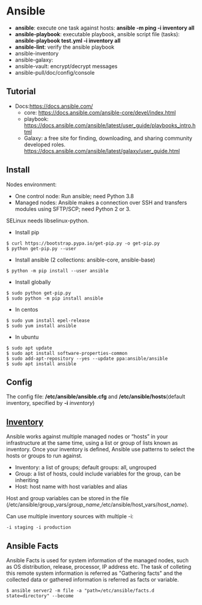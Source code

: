 # Ansible
- **ansible**: execute one task against hosts: **ansible -m ping -i inventory all**
- **ansible-playbook**: executable playbook, ansible script file (tasks): **ansible-playbook test.yml -i inventory all**
- **ansible-lint**: verify the ansible playbook
- ansible-inventory
- ansible-galaxy:
- ansible-vault: encrypt/decrypt messages
- ansible-pull/doc/config/console

## Tutorial
- Docs:https://docs.ansible.com/
    - core: https://docs.ansible.com/ansible-core/devel/index.html
    - playbook: https://docs.ansible.com/ansible/latest/user_guide/playbooks_intro.html
    - Galaxy: a free site for finding, downloading, and sharing community developed roles. https://docs.ansible.com/ansible/latest/galaxy/user_guide.html

## Install
Nodes environment:
- One control node: Run ansible; need Python 3.8
- Managed nodes: Ansible makes a connection over SSH and transfers modules using SFTP/SCP; need Python 2 or 3. 

SELinux needs libselinux-python.
- Install pip
```
$ curl https://bootstrap.pypa.io/get-pip.py -o get-pip.py
$ python get-pip.py --user
```
- Install ansible (2 collections: ansible-core, ansible-base)
```
$ python -m pip install --user ansible
```
- Install globally
```
$ sudo python get-pip.py
$ sudo python -m pip install ansible
```
- In centos
```
$ sudo yum install epel-release
$ sudo yum install ansible
```
- In ubuntu
```
$ sudo apt update
$ sudo apt install software-properties-common
$ sudo add-apt-repository --yes --update ppa:ansible/ansible
$ sudo apt install ansible
```

## Config
The config file: **/etc/ansible/ansible.cfg** and  **/etc/ansible/hosts**(default inventory, specified by **-i** _inventory_)

## [Inventory](https://docs.ansible.com/ansible/latest/user_guide/intro_inventory.html#intro-inventory)
Ansible works against multiple managed nodes or “hosts” in your infrastructure at the same time, using a list or group of lists known as inventory. Once your inventory is defined, Ansible use patterns to select the hosts or groups to run against.

- Inventory: a list of groups; default groups: all, ungrouped
- Group: a list of hosts, could include variables for the group, can be inheriting
- Host: host name with host variables and alias

Host and group variables can be stored in the file (/etc/ansible/group_vars/_group_name_,/etc/ansible/host_vars/_host_name_).

Can use multiple inventory sources with multiple -i: 
```
-i staging -i production
```
## Ansible Facts 
Ansible Facts is used for system information of the managed nodes, such as OS distribution, release, processor, IP address etc. The task of colleting this remote system information is referred as "Gathering facts" and the collected data or gathered information is referred as facts or variable.
```
$ ansible server2 -m file -a "path=/etc/ansible/facts.d state=directory" --become
```

